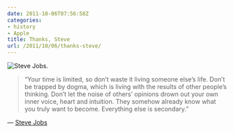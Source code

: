 ```yaml
---
date: 2011-10-06T07:56:58Z
categories:
- history
- Apple
title: Thanks, Steve
url: /2011/10/06/thanks-steve/
---
```


![Steve Jobs.](/assets/images/steve-jobs-macintosh.jpg)

> “Your time is limited, so don’t waste it living someone else’s life. Don’t be trapped by dogma, which is living with the results of other people’s thinking. Don’t let the noise of others’ opinions drown out your own inner voice, heart and intuition. They somehow already know what you truly want to become. Everything else is secondary.”

— [Steve Jobs](https://jasonheppler.org/2011/03/13/go-be-awesome/)
